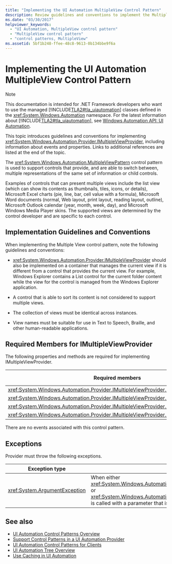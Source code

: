 ```yaml
---
title: "Implementing the UI Automation MultipleView Control Pattern"
description: Review guidelines and conventions to implement the MultipleView control pattern in UI Automation. See required members for the IMultipleViewProvider interface.
ms.date: "03/30/2017"
helpviewer_keywords: 
  - "UI Automation, MultipleView control pattern"
  - "MultipleView control pattern"
  - "control patterns, MultipleView"
ms.assetid: 5bf1b248-ffee-48c8-9613-0b134bbe9f6a
---
```

# Implementing the UI Automation MultipleView Control Pattern
> [!NOTE]
> This documentation is intended for .NET Framework developers who want to use the managed [!INCLUDE[TLA2#tla_uiautomation](../../../includes/tla2sharptla-uiautomation-md.md)] classes defined in the <xref:System.Windows.Automation> namespace. For the latest information about [!INCLUDE[TLA2#tla_uiautomation](../../../includes/tla2sharptla-uiautomation-md.md)], see [Windows Automation API: UI Automation](/windows/win32/winauto/entry-uiauto-win32).  
  
 This topic introduces guidelines and conventions for implementing <xref:System.Windows.Automation.Provider.IMultipleViewProvider>, including information about events and properties. Links to additional references are listed at the end of the topic.  
  
 The <xref:System.Windows.Automation.MultipleViewPattern> control pattern is used to support controls that provide, and are able to switch between, multiple representations of the same set of information or child controls.  
  
 Examples of controls that can present multiple views include the list view (which can show its contents as thumbnails, tiles, icons, or details), Microsoft Excel charts (pie, line, bar, cell value with a formula), Microsoft Word documents (normal, Web layout, print layout, reading layout, outline), Microsoft Outlook calendar (year, month, week, day), and Microsoft Windows Media Player skins. The supported views are determined by the control developer and are specific to each control.  
  
<a name="Implementation_Guidelines_and_Conventions"></a>
## Implementation Guidelines and Conventions  
 When implementing the Multiple View control pattern, note the following guidelines and conventions:  
  
- <xref:System.Windows.Automation.Provider.IMultipleViewProvider> should also be implemented on a container that manages the current view if it is different from a control that provides the current view. For example, Windows Explorer contains a List control for the current folder content while the view for the control is managed from the Windows Explorer application.  
  
- A control that is able to sort its content is not considered to support multiple views.  
  
- The collection of views must be identical across instances.  
  
- View names must be suitable for use in Text to Speech, Braille, and other human-readable applications.  
  
<a name="Required_Members_for_IMultipleViewProvider"></a>
## Required Members for IMultipleViewProvider  
 The following properties and methods are required for implementing IMultipleViewProvider.  
  
|Required members|Member type|Notes|  
|----------------------|-----------------|-----------|  
|<xref:System.Windows.Automation.Provider.IMultipleViewProvider.CurrentView%2A>|Property|None|  
|<xref:System.Windows.Automation.Provider.IMultipleViewProvider.GetSupportedViews%2A>|Method|None|  
|<xref:System.Windows.Automation.Provider.IMultipleViewProvider.GetViewName%2A>|Method|None|  
|<xref:System.Windows.Automation.Provider.IMultipleViewProvider.SetCurrentView%2A>|Method|None|  
  
 There are no events associated with this control pattern.  
  
<a name="Exceptions"></a>
## Exceptions  
 Provider must throw the following exceptions.  
  
|Exception type|Condition|  
|--------------------|---------------|  
|<xref:System.ArgumentException>|When either <xref:System.Windows.Automation.Provider.IMultipleViewProvider.SetCurrentView%2A> or <xref:System.Windows.Automation.Provider.IMultipleViewProvider.GetViewName%2A> is called with a parameter that is not a member of the supported views collection.|  
  
## See also

- [UI Automation Control Patterns Overview](ui-automation-control-patterns-overview.md)
- [Support Control Patterns in a UI Automation Provider](support-control-patterns-in-a-ui-automation-provider.md)
- [UI Automation Control Patterns for Clients](ui-automation-control-patterns-for-clients.md)
- [UI Automation Tree Overview](ui-automation-tree-overview.md)
- [Use Caching in UI Automation](use-caching-in-ui-automation.md)
